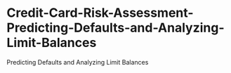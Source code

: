 # Credit-Card-Risk-Assessment-Predicting-Defaults-and-Analyzing-Limit-Balances
Predicting Defaults and Analyzing Limit Balances
